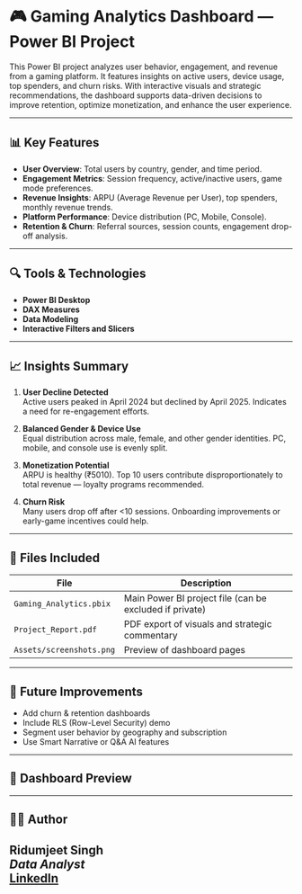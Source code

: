 # 🎮 Gaming Analytics Dashboard — Power BI Project

This Power BI project analyzes user behavior, engagement, and revenue from a gaming platform. It features insights on active users, device usage, top spenders, and churn risks. With interactive visuals and strategic recommendations, the dashboard supports data-driven decisions to improve retention, optimize monetization, and enhance the user experience.

---

## 📊 Key Features

- **User Overview**: Total users by country, gender, and time period.
- **Engagement Metrics**: Session frequency, active/inactive users, game mode preferences.
- **Revenue Insights**: ARPU (Average Revenue per User), top spenders, monthly revenue trends.
- **Platform Performance**: Device distribution (PC, Mobile, Console).
- **Retention & Churn**: Referral sources, session counts, engagement drop-off analysis.

---

## 🔍 Tools & Technologies

- **Power BI Desktop**
- **DAX Measures**
- **Data Modeling**
- **Interactive Filters and Slicers**

---

## 📈 Insights Summary

1. **User Decline Detected**  
   Active users peaked in April 2024 but declined by April 2025. Indicates a need for re-engagement efforts.

2. **Balanced Gender & Device Use**  
   Equal distribution across male, female, and other gender identities. PC, mobile, and console use is evenly split.

3. **Monetization Potential**  
   ARPU is healthy (₹5010). Top 10 users contribute disproportionately to total revenue — loyalty programs recommended.

4. **Churn Risk**  
   Many users drop off after <10 sessions. Onboarding improvements or early-game incentives could help.

---

## 📎 Files Included

| File | Description |
|------|-------------|
| `Gaming_Analytics.pbix` | Main Power BI project file (can be excluded if private) |
| `Project_Report.pdf` | PDF export of visuals and strategic commentary |
| `Assets/screenshots.png` | Preview of dashboard pages |

---

## 🧠 Future Improvements

- Add churn & retention dashboards
- Include RLS (Row-Level Security) demo
- Segment user behavior by geography and subscription
- Use Smart Narrative or Q&A AI features

---

## 📸 Dashboard Preview


---

## 🙋‍♂️ Author

**Ridumjeet Singh**  
*Data Analyst*  
[LinkedIn](https://www.linkedin.com/in/ridumjeet-singh-1552731a2/)
---
